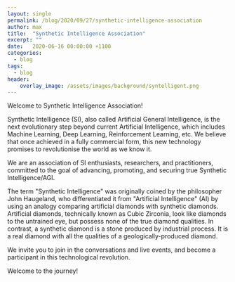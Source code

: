 ```yaml
---
layout: single
permalink: /blog/2020/09/27/synthetic-intelligence-association
author: max
title:  "Synthetic Intelligence Association"
excerpt: ""
date:   2020-06-16 00:00:00 +1100
categories:
  - blog
tags:
  - blog
header:
    overlay_image: /assets/images/background/syntelligent.png  
---
```


Welcome to Synthetic Intelligence Association!

Synthetic Intelligence (SI), also called Artificial General Intelligence, is the next evolutionary step beyond current Artificial Intelligence, which includes Machine Learning, Deep Learning, Reinforcement Learning, etc.  We believe that once achieved in a fully commercial form, this new technology promises to revolutionise the world as we know it.

We are an association of SI enthusiasts, researchers, and practitioners, committed to the goal of advancing, promoting, and securing true Synthetic Intelligence/AGI.

The term "Synthetic Intelligence" was originally coined by the philosopher John Haugeland, who differentiated it from "Artificial Intelligence"​ (AI) by using an analogy comparing artificial diamonds with synthetic diamonds. Artificial diamonds, technically known as Cubic Zirconia, look like diamonds to the untrained eye, but possess none of the true diamond qualities.  In contrast, a synthetic diamond is a stone produced by industrial process. It is a real diamond with all the qualities of a geologically-produced diamond.

We invite you to join in the conversations and live events, and become a participant in this technological revolution.

Welcome to the journey!
